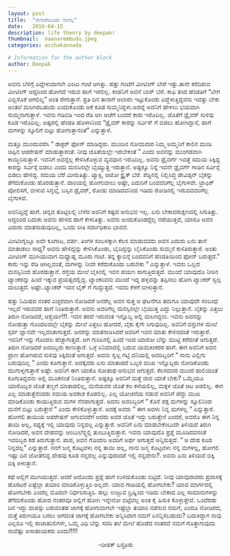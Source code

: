 ```yaml
---
layout: post
title:  "ನಾನಾರೆಂಬುದು ನಾನಲ್ಲ"
date:   2016-04-15
description: life theory by deepak!
thumbnail:  naanarembudu.jpeg 
categories: acchakannada

# Information for the author block
author: Deepak
---
```


ಅವನು ಬೆಳಿಗ್ಗೆ ಎದ್ದೇಳುವಾಗಲೇ ಎಂಟು ಗಂಟೆ ಆಗಿತ್ತು. ಹತ್ತು ಗಂಟೆಗೆ ಮೀಟಿಂಗ್ ಬೇರೆ ಇತ್ತು.ತಾನೇ ಕರೆದಿರುವ ಮೀಟಿಂಗ್ ಆದ್ದರಿಂದ ಹೋಗದೆ ಇರುವ ಹಾಗೆ ಇರಲಿಲ್ಲ. ಕಂಪನಿಗೆ ಅವನೆ ಬಾಸ್ ಬೆರೆ. ಕಾಫಿ ತಂದ ಹೆಂಡತಿಗೆ “ಬೇಗ ಎಬ್ಬಿಸೊಕೆ ಆಗಲಿಲ್ವ” ಅಂತ ರೇಗುತ್ತಾನೆ. ಪ್ರತಿ ದಿನ ತಾನಾಗೆ ಅಲಾರಂ ಇಟ್ಟುಕೊಂಡು ಎದ್ಹೆಳುತ್ತಿದ್ದವನು ಇವತ್ತು ಬೇಕು ಅಂತಲೆ ಮಲಗಿರಬಹುದು ಎಂದುಕೊಂಡು ಆಕೆ ಕೂಡ ಸುಮ್ಮನಿದ್ದಳು.ಅದನ್ನೆ ಅವನಿಗೆ ಹೇಳಲು ಭಯವಾಗಿ ಸುಮ್ಮನಾಗುತ್ತಾಳೆ. ಇವನು ಗಡಿಬಿಡಿ ಇಂದ ರೆಡಿ ಆಗಿ ಆಚೆಗೆ ಬಂದರೆ ಕಾರು ಇರೊದಿಲ್ಲ. ಜೊತೆಗೆ ಡ್ರೈವರ್ ಸುಳಿವು ಕೂಡ ಇರೊದಿಲ್ಲ. ಅಷ್ಟರಲ್ಲಿ ಹೆಂಡತಿ ಹೊಳಗಿನಿಂದ “ಡ್ರೈವರ್ ಕಾರನ್ನು ಸರ್ವಿಸ್ ಗೆ ಬಿಡಲು ಹೋಗಿದ್ದಾನೆ, ಹಾಗೆ ಮಗಳನ್ನು ಸ್ಕೂಲಿಗೆ ಬಿಟ್ಟು ಹೋಗುತ್ತಾನಂತೆ” ಎನ್ನುತ್ತಾಳೆ.
<!--more--> ಮತ್ತೂ ಮುಂದುವರೆಸಿ “ ಡಾಕ್ಟರ್ ಫೋನ್ ಮಾಡಿದ್ದರು. ಮುಂದಿನ ಸೋಮವಾರ ನಿಮ್ಮ ಅಮ್ಮನಿಗೆ ಕಾಲಿನ ಮಂಡಿ ಚಿಪ್ಪಿನ ಆಪರೇಷನ್ ಮಾಡುತ್ತಾರಂತೆ. ನೀವು ಜೊತೆಯಲ್ಲೇ ಇರಬೇಕಂತೆ ” ಎಂದು ಅವನನ್ನು ಮುಂಗಡವಾಗಿ ಕಾಯ್ಧಿರಿಸುತ್ತಾಳೆ. ಇವನಿಗೆ ಅವನ್ನೆಲ್ಲ ಕೇಳಿಸಿಕೊಳ್ಳುವ ವ್ಯವಧಾನ ಇರೊದಿಲ್ಲ. ಅವನು ಡ್ರೈವರ್ಗೆ ಇವತ್ತೆ ಸಮಯ ಸಿಕ್ಕಿದ್ದ ಕಾರನ್ನು ಸರ್ವಿಸ್ಗೆ ಬಿಡಲು ಎಂದು ಮನಸಿನಲ್ಲೇ ಬೈಯ್ಯುತ್ತ ಇರುತ್ತಾನೆ. ಅಷ್ಟಕ್ಕೂ ನಿನ್ನೆ ಇವನೇ ಡ್ರೈವರ್ಗೆ ಗಾಡಿನ ಸರ್ವಿಸ್ಗೆ ಬಿಡಲು ಹೇಳಿದ್ದ. ಸಮಯ ಬೆರೆ ಮೀರುತಿತ್ತು. ಟ್ಯಾಕ್ಸಿ, ಆಟೋ ಸ್ಟ್ರೈಕ್ ಬೆರೆ. ಶೆಡ್ಡಿನಲ್ಲಿ ನಿಲ್ಲಿಸಿದ್ಧ ಡೇವಿಡ್ಸನ್ ಬೈಕನ್ನು ತೆಗೆದುಕೊಂಡು ಹೊರಡುತ್ತಾನೆ. ದಾರಿಯಲ್ಲಿ ಹೋಗುವಾಲು ಅಷ್ಟೇ, ಎದುರಿಗೆ ಬಂದವರಿಗೆಲ್ಲ ಬೈಗುಳವೇ. ಟ್ರಾಫಿಕ್ ಪೋಲಿಸಗೆ, ಬೀಳುವ ಸಿಗ್ನಲ್ಗೆ, ಬಸ್ಸಿನ ಡ್ರೈವರ್, ರೋಡು ಮಾಡಿದವನಿಂದ ಇಡಿದು ರೋಡಿನಲ್ಲಿ ಇರುವವವರಿಗೆಲ್ಲ ಬೈಗುಳವೆ.<!--more-->

ಅವನಿದ್ದಿದ್ದೆ ಹಾಗೆ. ಚಿನ್ನದ ತೊಟ್ಟಿಲಲ್ಲಿ ಬೆಳೆದ ಅವನಿಗೆ ಕಷ್ಟದ ಅನುಭವ ಇಲ್ಲ. ಏನು ಬೇಕಾದರುಕ್ಷಣದಲ್ಲಿ ಸಿಗುತಿತ್ತು. ಅದ್ದರಿಂದ ಬದುಕು ಅವನು ಹೇಳಿದ ಹಾಗೆ ಕೇಳುತಿತ್ತು. ಅವನು ಅಂದುಕೊಂಡದ್ದೆಲ್ಲ ನಡೆಯುತ್ತದೆ, ಯಾರೂ ಅವನ ಎದುರು ಮಾತನಾಡುವುದಿಲ್ಲ, ಒಂದು ರೀತಿ ಸರ್ವಾಧಿಕಾರಿ ಭಾವನೆ.

ಮೀಟಿಂಗ್ನಲ್ಲೂ ಅದೇ ಕೂಗಾಟ, ದರ್ಪ. ತಿಂಗಳ ಸಂಬಳಕ್ಕಾಗಿ ಕೆಲಸ ಮಾಡುವವರು ಅವನ ಎದುರು ಏನು ತಾನೆ ಮಾತಾಡಲು ಸಾಧ್ಯ? ಅವನು ಹೇಳಿದ್ದನ್ನು ಕೇಳಿಸಿಕೊಂಡು, ಬೈದಿದ್ದನ್ನು ಬೈಸಿಕೊಂಡು ಸುಮ್ಮನೆ ಕುಳಿತಿರುತ್ತಾರೆ. ಅಂತು ಮೀಟಿಂಗ್ ಮುಗಿಯುವಾಗ ಮಧ್ಯಾಹ್ನ ಮೂರು ಗಂಟೆ. ತನ್ನ ಕ್ಯಾಬಿನ್ಗೆ ಬಂದವನಿಗೆ ಹೆಂಡತಿಯಿಂದ ಫೋನ್ ಬರುತ್ತದೆ.” ಕಾರು ಇನ್ನು ರೆಡಿ ಆಗಿಲ್ಲವಂತೆ, ಮಗಳನ್ನು ನೀವೇ ಕರೆದುಕೊಂಡು ಬರಬೇಕು “ ಎನ್ನುತ್ತಾಳೆ. ಇವನು ಒಲ್ಲದ ಮನಸ್ಸಿನಿಂದ ಹೊರಡುತ್ತಾನೆ. ರಸ್ತೆಯ ಮೇಲೆ ಬೈಕಿನಲ್ಲಿ ಇವನ ಪಯಣ ಸಾಗುತ್ತಿರುತ್ತದೆ. ಮುಂದೆ ಯಾವುದೊ ನೀರಿನ ಟ್ಯಾಂಕರನ್ನು ಹಿಂದೆ ಇಕ್ಕುವ ಪ್ರಯತ್ನದಲ್ಲಿದ್ದ. ಟ್ಯಾಂಕರಿವನು ಮುಂದೆ ಇದ್ದ ಹಳ್ಳವನ್ನು ತಪ್ಪಿಸಲು ಹೋಗಿ ಟ್ಯಾಂಕರ್ ಸ್ವಲ್ಪ ವಾಲುತ್ತದೆ. ಅಷ್ಟೇ..ಟ್ಯಾಂಕರ್ ಇವನ ಬೈಕ್ ಗೆ ಗುದ್ದುತ್ತದೆ. ಇವನು ಕೆಳಗೆ ಬೀಳುತ್ತಾನೆ.

ಹತ್ತು ನಿಮಿಷದ ನಂತರ ಎಚ್ಚರವಾಗಿ ನೋಡಿದರೆ ಜನರೆಲ್ಲ ಅವನ ಸುತ್ತ ಆ ಘಟನೆಗೂ ತಮಗೂ ಯಾವುದೇ ಸಂಬಂಧ ಇಲ್ಲದೆ ಇರುವವರ ಹಾಗೆ ನಿಂತಿರುತ್ತಾರೆ. ಅವನು ಅವರಿಗೆಲ್ಲ ಮನಸ್ಸಿನಲ್ಲೇ ಬೈಯುತ್ತ ಎದ್ದು ನಿಲ್ಲುತ್ತಾನೆ. ಬೈಕನ್ನು ಎತ್ತಲು ತಿರುಗಿ ನೋಡಿದರೆ, ಆಶ್ಚರ್ಯ!!!. ಇವನ ತರವೆ ಇರುವಂತ ಇನ್ನೊಬ್ಬ ಅಲ್ಲಿ ಮಲಗಿದ್ದನು. ಇವನು ಅವನನ್ನು ನೋಡುತ್ತಾ ಗೊಂದಲದಲ್ಲೇ ಬೈಕನ್ನು ಮೇಲೆ ಎತ್ತಲು ಹೋದರೆ, ಬೈಕು ಕೈಗೇ ಸಿಗುವುದಿಲ್ಲ. ಅವನಿಗೆ ವಸ್ತುಗಳ ಮೇಲೆ ಸ್ಪರ್ಶ ಜ್ಞಾನವೇ ಇಲ್ಲದಂತಾಗುತ್ತದೆ. ಜನರನ್ನು ಮಾತನಾಡಿಸಿದರೆ ಅವರಿಗೆ ಇವನ ಮಾತು ಕೇಳಿಸದಂತೆ ಇರುತ್ತಾರೆ. ಇವನಿಗೆ ಇನ್ನು ಗೊಂದಲ ಹೆಚ್ಚಾಗುತ್ತದೆ. ಆಗ ಗುಂಪಿನಲ್ಲಿ ಹಿಂದೆ ಇಂದ ಯಾರೋ ಬೆನ್ನು ಮುಟ್ಟಿ ಕರೆದಂತೆ ಆಗುತ್ತದೆ. ತಿರುಗಿ ನೋಡಿದರೆ ಅವರಿಬ್ಬರು ಕಾಣುತ್ತಾರೆ. ಒಳ್ಳೆ ಸಿನಿಮಾದಲ್ಲಿ ಬರುವ ಯಮಕಿಂಕರರ ಹಾಗೆ. ಈಗ ಅವನಿಗೆ ಅವನ ಪ್ರಾಣ ಹೋಗಿರುವ ಸುಳಿವು ಸಿಕ್ಕಿದಂತೆ ಆಗುತ್ತದೆ. ಅವನು ಸ್ವಲ್ಪ ಗಟ್ಟಿ ದನಿಯಲ್ಲಿ ಅವರಿಬ್ಬರಿಗೆ “ ನಾನು ಎಲ್ಲಿಗು ಬರುವುದಿಲ್ಲ ” ಎಂದು ಕೂಗುತ್ತಾನೆ. ಅದಕ್ಕವರು ಏನು ಮಾತಾಡದೆ ಒಬ್ಬರ ಮುಖ ಇನ್ನೊಬ್ಬರು ನೋಡಿಕೊಂಡು ಮುಗುಳ್ನಗುತ್ತಾರೆ ಅಷ್ಟೇ. ಅವನಿಗೆ ಈಗ ಯಾಕೊ ಸೋತಂಥ ಅನುಭವ ಆಗುತ್ತದೆ. ಕೆಲಸದವರ ಮುಂದೆ ಹುಲಿಯಂತೆ ಕೂಗುತಿದ್ದವನು ಅಲ್ಲಿ ಮೂಕನಂತೆ ನಿಂತಿರುತ್ತಾನೆ. ಅಷ್ಟಕ್ಕೂ ಅವನಿಗೆ ಮತ್ತೆ ಜೀವ ಯಾಕೆ ಬೇಕು? ಒಮ್ಮೆಯೂ ಯಾರೊಬ್ಬರ ಜೊತೆ ತಣ್ಣಗೆ ಮಾತಾಡಲಿಲ್ಲ, ಮನೆಯವರ ಜೊತೆ ಕಲ ಕಳೆಯಲಿಲ್ಲ, ಮಕ್ಕಳ ಜೊತೆ ಆಟ ಆಡಲಿಲ್ಲ. ಈಗ ಎಲ್ಲ ಮಾಡುತ್ತೆನೆಂದರು ಸಮಯ ಅವಕಾಶ ಕೊಡಲಿಲ್ಲ. ಎಲ್ಲ ಯೋಚನೆಯ ನಡುವೆ ಅವನಿಗೆ ಪೆದ್ದು ಮುಖ ಮಾಡಿಕೊಂಡು ಕಾಯುತ್ತಿರುವ ಮಗಳ ನೆನಪಾಗುತ್ತದೆ. ಅವನು ಅವರಿಬ್ಬರಿಗೆ “ ಕೊನೆ ಪಕ್ಷ ಮಗಳನ್ನು ಸ್ಕೂಲಿನಿಂದ ಮನೆಗೆ ಬಿಟ್ಟು ಬರುತ್ತೇನೆ  “ ಎಂದು ಕೇಳಿಕೊಳ್ಳುತ್ತಾನೆ. ಅದಕ್ಕೆ ಅವರು “ ಈಗ ಅವಳು ನಿನ್ನ ಮಗಳಲ್ಲ “ ಎನ್ನುತ್ತಾರೆ. ಹೋಗಲಿ ತಾಯಿಯ ಆಪರೇಷನ್ ಆಗುವವರೆಗೆ ಆದರು ಅವರ ಜೊತೆ ಇದ್ದು ಬರುತ್ತೇನೆ ಎಂದರೆ, ಅವರೊ ಈಗ ನಿನ್ನ ತಾಯಿ ಅಲ್ಲ, ಸಧ್ಯಕ್ಕೆ ಇಲ್ಲಿ ಯಾವುದು ನಿನ್ನದಲ್ಲ ಎನ್ನುತ್ತಾರೆ.  ಅವನಿಗೆ ಏನು ಮಾಡಬೇಕೆಂಬುದೇ ತಿಳಿಯದೆ ತಿರುಗಿ ನೋಡಿದರೆ, ಅವನ ದೇಹವನ್ನು ಆಂಬುಲೆನ್ಸ್ನಲ್ಲಿ  ತುಂಬುತ್ತಿರುತ್ತಾರೆ. ಇವನು ಯಾವುದೊ ಪ್ರಶ್ನೆ ಮೂಡಿದವನಂತೆ ಇವರಿಬ್ಬರ  ಕಡೆ ತಿರುಗುತ್ತಾನೆ. ಪಾಪ, ಅವನ ಗೊಂದಲ ಅವರಿಗೆ ಅರ್ಥ ಆಗುತ್ತದೆ ಅನ್ನಿಸುತ್ತದೆ. “ ಆ ದೇಹ ಕೂಡ ನಿನ್ನದಲ್ಲ” ಎನ್ನುತ್ತಾರೆ. ನನಗೆ ಜನ್ಮ ಕೊಟ್ಟವಳು ನನ್ನ ತಾಯಿ ಅಲ್ಲ, ನಾನು ಜನ್ಮ ಕೊಟ್ಟವಳು ನನ್ನ ಮಗಳಲ್ಲ, ಹೋಗಲಿ ಇಷ್ಟು ದಿನ ಜೋತೆಲಿದ್ದ ದೇಹವು ಕೂಡ ನನ್ನದಲ್ಲ ಎನ್ನುವುದಾದರೆ ಇಲ್ಲಿ ನನ್ನದೇನು?. ಅವನು ಏನು ತಿಳಿಯದೆ ಬಿಕ್ಕಿ ಬಿಕ್ಕಿ ಅಳುತ್ತಾನೆ.

ಕಥೆ ಅಲ್ಲಿಗೆ ಮುಗಿಯುತ್ತದೆ. ಆದರೆ ಅದೊಂದು ಪ್ರಶ್ನೆ ಹಾಗೆ ಉಳಿದುಕೊಂಡು ಬಿಟ್ಟಿದೆ. ನೀವು ಯಾವುದಾದರು ಪ್ರವಾಸಕ್ಕೆ ಹೊರಟರೆ ಎಷ್ಟೆಲ್ಲಾ ತಯಾರಿ ಮಾಡಿಕೊಳ್ಳುತ್ತಿರಿ ಅಲ್ಲವೇ. ಯಾವ ಗಾಡಿಯಲ್ಲಿ ಹೋಗಬೇಕು? ಯಾವ ಮಾರ್ಗದಲ್ಲಿ ಹೋಗಬೇಕು ಎಂದೆಲ್ಲ ಮೊದಲೇ ನಿರ್ಧರಿಸುತ್ತಿರಿ. ಹಲ್ಲು ಉಜ್ಜುವ ಬ್ರಷ್ನಿಂದ ಇಡಿದು ಬೇಕಾದ ಎಲ್ಲ  ಸಾಮಾನುಗಳನ್ನು ತೆಗೆದುಕೊಂಡು ಹೋದ ನಂತರವೂ ಅಲ್ಲಿಗೆ ಹೋಗಿ ಇನ್ನೇನೋ ಬಿಟ್ಟೆವಲ್ಲ ಅಂತ ಕೈ ಹಿಸುಕಿ ಕೊಳ್ಳುತ್ತೇವೆ. ಒಂದೆರಡು ದಿನ ಇದ್ದು ವಾಪಸ್ಸು ಬರುವಂತಹ ಜಾಗಕ್ಕೆ ಹೋಗುವಾಗಲೇ ಇಷ್ಟೆಲ್ಲಾ ತಯಾರಿ ನಡೆಸುವ ನಮಗೆ, ಎಂದೂ ನೋಡಿರದ, ಮತ್ತೆ ತಿರುಗಿಯೂ ಬರಲು ಆಗದಂತ ಜಾಗಕ್ಕೆ ಹೋಗಬೇಕು ಅನ್ನಿಸಿದಾಗ ನಮಗೆ ಏನನ್ನಿಸಬಹುದು? ಬದುಕಿದ್ದಾಗ ನಾವು ಎಲ್ಲರೂ ಇಲ್ಲಿ ರಾಜಾಹುಲಿಗಳೇ, ಒಮ್ಮೆ ವಿಧಿ ಬೆನ್ನು ಸವರಿ ತಲೆ ಮೇಲೆ ಹೊಡೆದ  ನಂತರವೆ ನಮಗೆ ಗೊತ್ತಾಗುವುದು ನಾವೆಷ್ಟು ಅಸಾಹಾಯಕರು ಎಂದು!!!!!

<p align ="center">-ದೀಪಕ್ ಬಸ್ರೂರು</p>
